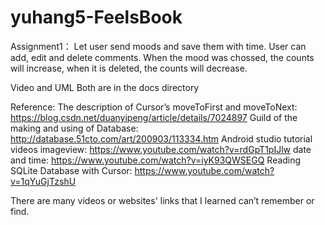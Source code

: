# yuhang5-FeelsBook


Assignment1：
Let user send moods and save them with time. User can add, edit and delete comments. When the mood was chossed, the counts will increase, when it is deleted, the counts will decrease.





Video and UML
Both are in the docs directory





Reference:
The description of Cursor’s moveToFirst and moveToNext:
https://blog.csdn.net/duanyipeng/article/details/7024897
Guild of the making and using of Database:
http://database.51cto.com/art/200903/113334.htm
Android studio tutorial videos
imageview:
https://www.youtube.com/watch?v=rdGpT1pIJlw 
date and time:
https://www.youtube.com/watch?v=iyK93QWSEGQ
Reading SQLite Database with Cursor:
https://www.youtube.com/watch?v=1qYuGjTzshU

There are many videos or websites' links that I learned can’t remember or find. 
